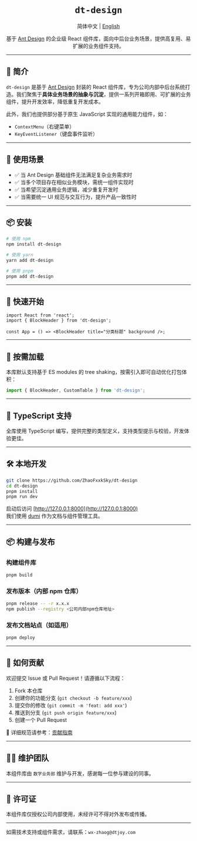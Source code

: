 
<div align="center">

# `dt-design`

简体中文 | [English](./README.md)

基于 [Ant Design](https://github.com/ant-design/ant-design) 的企业级 React 组件库，面向中后台业务场景，提供高复用、易扩展的业务组件支持。

</div>

---

## 📖 简介

`dt-design` 是基于 [Ant Design](https://github.com/ant-design/ant-design) 封装的 React 组件库，专为公司内部中后台系统打造。我们聚焦于**具体业务场景的抽象与沉淀**，提供一系列开箱即用、可扩展的业务组件，提升开发效率，降低重复开发成本。

此外，我们也提供部分基于原生 JavaScript 实现的通用能力组件，如：

-   `ContextMenu`（右键菜单）
-   `KeyEventListener`（键盘事件监听）

---

## 🎯 使用场景

-   ✅ 当 Ant Design 基础组件无法满足复杂业务需求时
-   ✅ 当多个项目存在相似业务模块，需统一组件实现时
-   ✅ 当希望沉淀通用业务逻辑，减少重复开发时
-   ✅ 当需要统一 UI 规范与交互行为，提升产品一致性时

---

## 📦 安装

```bash
# 使用 npm
npm install dt-design

# 使用 yarn
yarn add dt-design

# 使用 pnpm
pnpm add dt-design
```

---

## 🚀 快速开始

```tsx
import React from 'react';
import { BlockHeader } from 'dt-design';

const App = () => <BlockHeader title="分类标题" background />;
```

---

## 📌 按需加载

本库默认支持基于 ES modules 的 tree shaking，按需引入即可自动优化打包体积：

```ts
import { BlockHeader, CustomTable } from 'dt-design';
```

---

## 🧩 TypeScript 支持

全库使用 TypeScript 编写，提供完整的类型定义，支持类型提示与校验，开发体验更佳。

---

## 🛠 本地开发

```bash
git clone https://github.com/ZhaoFxxkSky/dt-design
cd dt-design
pnpm install
pnpm run dev
```

启动后访问 [http://127.0.0.1:8000](http://127.0.0.1:8000)  
我们使用 [dumi](https://d.umijs.org/) 作为文档与组件管理工具。

---

## 📦 构建与发布

### 构建组件库

```bash
pnpm build
```

### 发布版本（内部 npm 仓库）

```bash
pnpm release -- -r x.x.x
npm publish --registry <公司内部npm仓库地址>
```

### 发布文档站点（如适用）

```bash
pnpm deploy
```

---

## 🤝 如何贡献

欢迎提交 Issue 或 Pull Request！请遵循以下流程：

1. Fork 本仓库
2. 创建你的功能分支 (`git checkout -b feature/xxx`)
3. 提交你的修改 (`git commit -m 'feat: add xxx'`)
4. 推送到分支 (`git push origin feature/xxx`)
5. 创建一个 Pull Request

📘 详细规范请参考：[贡献指南](./CONTRIBUTING.md)

---

## 👨‍💻 维护团队

本组件库由 `数字业务部` 维护与开发，感谢每一位参与建设的同事。

---

## 📄 许可证

本组件库仅授权公司内部使用，未经许可不得对外发布或传播。

---

如需技术支持或组件需求，请联系：`wx-zhaog@dtjoy.com`
